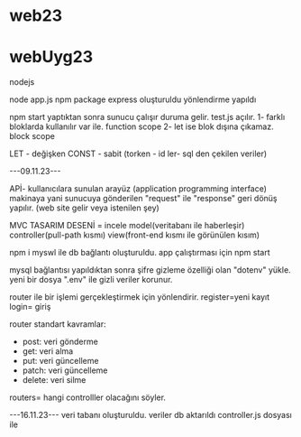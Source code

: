 # web23

# webUyg23
nodejs 

node app.js
npm package 
express oluşturuldu
yönlendirme yapıldı


npm start yaptıktan sonra sunucu çalışır duruma gelir.
test.js açılır.
1- farklı bloklarda kullanılır var ile. function scope
2- let ise blok dışına çıkamaz. block scope


LET - değişken
CONST - sabit (torken - id ler- sql den çekilen veriler)

---09.11.23---

APİ- kullanıcılara sunulan arayüz (application programming interface)
makinaya yani sunucuya gönderilen "request" ile "response" geri dönüş yapılır. (web site gelir veya istenilen şey)

MVC TASARIM DESENİ = incele
model(veritabanı ile haberleşir)
controller(pull-path kısmı)
view(front-end kısmı ile görünülen kısım)


npm i myswl ile db bağlantı oluşturuldu.
app çalıştırması için npm start

mysql bağlantısı yapıldıktan sonra şifre gizleme özelliği olan "dotenv" yükle.
yeni bir dosya  ".env" ile gizli veriler korunur.

router ile bir işlemi gerçekleştirmek için yönlendirir. 
register=yeni kayıt
login= giriş

router standart kavramlar:

* post: veri gönderme
* get: veri alma
* put: veri güncelleme
* patch: veri güncelleme
* delete: veri silme


routers= hangi controlller olacağını söyler.

---16.11.23---
veri tabanı oluşturuldu.
veriler db aktarıldı controller.js dosyası ile



